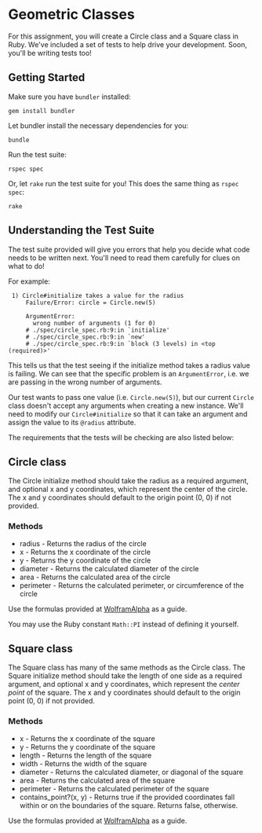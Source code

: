 # Geometric Classes

For this assignment, you will create a Circle class and a Square class in Ruby. We've included a set of tests to help drive your development. Soon, you'll be writing tests too!


## Getting Started

Make sure you have `bundler` installed:

```
gem install bundler
```

Let bundler install the necessary dependencies for you:

```
bundle
```

Run the test suite:

```
rspec spec
```

Or, let `rake` run the test suite for you! This does the same thing as `rspec spec`:

```
rake
```

## Understanding the Test Suite

The test suite provided will give you errors that help you decide what code needs to be written next. You'll need to read them carefully for clues on what to do!

For example:

```
 1) Circle#initialize takes a value for the radius
     Failure/Error: circle = Circle.new(5)

     ArgumentError:
       wrong number of arguments (1 for 0)
     # ./spec/circle_spec.rb:9:in `initialize'
     # ./spec/circle_spec.rb:9:in `new'
     # ./spec/circle_spec.rb:9:in `block (3 levels) in <top (required)>'
```

This tells us that the test seeing if the initialize method takes a radius value is failing. We can see that the specific problem is an `ArgumentError`, i.e. we are passing in the wrong number of arguments.

Our test wants to pass one value (i.e. `Circle.new(5)`), but our current `Circle` class doesn't accept any arguments when creating a new instance.
We'll need to modify our `Circle#initialize` so that it can take an argument and assign the value to its `@radius` attribute.

The requirements that the tests will be checking are also listed below:

## Circle class

The Circle initialize method should take the radius as a required argument, and optional x and y coordinates, which represent the center of the circle. The x and y coordinates should default to the origin point (0, 0) if not provided.

### Methods

* radius - Returns the radius of the circle
* x - Returns the x coordinate of the circle
* y - Returns the y coordinate of the circle
* diameter - Returns the calculated diameter of the circle
* area - Returns the calculated area of the circle
* perimeter - Returns the calculated perimeter, or circumference of the circle

Use the formulas provided at [WolframAlpha](https://www.wolframalpha.com/input/?i=circle) as a guide.

You may use the Ruby constant `Math::PI` instead of defining it yourself.

## Square class

The Square class has many of the same methods as the Circle class. The Square initialize method should take the length of one side as a required argument, and optional x and y coordinates, which represent the *center point* of the square. The x and y coordinates should default to the origin point (0, 0) if not provided.

### Methods

* x - Returns the x coordinate of the square
* y - Returns the y coordinate of the square
* length - Returns the length of the square
* width - Returns the width of the square
* diameter - Returns the calculated diameter, or diagonal of the square
* area - Returns the calculated area of the square
* perimeter - Returns the calculated perimeter of the square
* contains_point?(x, y) - Returns true if the provided coordinates fall within or on the boundaries of the square. Returns false, otherwise.

Use the formulas provided at [WolframAlpha](https://www.wolframalpha.com/input/?i=square) as a guide.
